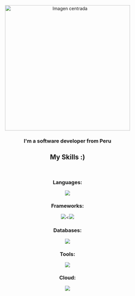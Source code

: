 <div align="center">
  <img 
    src="https://i.pinimg.com/736x/61/ae/f2/61aef2aab67a858d21aa98b23c7b177d.jpg" 
    alt="Imagen centrada" 
    style="display: block; margin: auto; width: 400px; height: auto;" 
  />
</div>

<div align="center">
  <h3>I'm a software developer from Peru</h3>
</div>

<div align="center">
  <h2>My Skills :)</h2>
  <br/>
  <div align="center">
    <h3>Languages:</h3> <img src="https://skillicons.dev/icons?i=javascript" />
    <h3>Frameworks:</h3> <img src="https://skillicons.dev/icons?i=angular,html,css,tailwind" /><<img src="https://skillicons.dev/icons?i=nestjs,express" /><br>
    <h3>Databases:</h3>
    <img src="https://skillicons.dev/icons?i=mongodb,postgres,mysql"/><br>
    <h3>Tools:</h3>
    <img src="https://skillicons.dev/icons?i=vscode,postman,discord,docker"/><br>
    <h3>Cloud:</h3>
    <img src="https://skillicons.dev/icons?i=aws,gcp,azure"/><br>
  </div>
</div>
